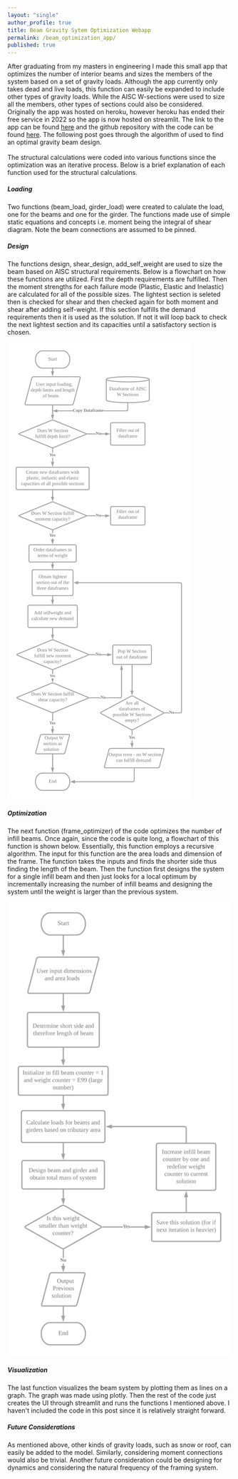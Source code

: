 ```yaml
---
layout: "single"
author_profile: true
title: Beam Gravity Sytem Optimization Webapp
permalink: /beam_optimization_app/
published: true
---
```


After graduating from my masters in engineering I made this small app that optimizes the number of interior beams and sizes the members of the system based on a set of gravity loads. Although the app currently only takes dead and live loads, this function can easily be expanded to include other types of gravity loads. While the AISC W-sections were used to size all the members, other types of sections could also be considered. Originally the app was hosted on heroku, however heroku has ended their free service in 2022 so the app is now hosted on streamlit. The link to the app can be found <a href="" target="_blank"  rel="noopener noreferrer">here</a> and the github repository with the code can be found <a target="_blank" rel="noopener noreferrer" href="https://github.com/sjy2129/Beam_Opt_app" >here</a>. The following post goes through the algorithm of used to find an optimal gravity beam design.
<br><br>
The structural calculations were coded into various functions since the optimization was an iterative process.
Below is a brief explanation of each function used for the structural calculations.
<br>

<h5> Loading </h5>
Two functions (beam_load, girder_load) were created to calulate the load, one for the beams and one for the girder. The functions made use of simple static equations and concepts i.e. moment being the integral of shear diagram. Note the beam connections are assumed to be pinned.

<h5> Design </h5>

The functions design, shear_design, add_self_weight are used to size the beam based on AISC structural requirements. Below is a flowchart on how these functions are utilized. First the depth requirements are fulfilled. Then the moment strengths for each failure mode (Plastic, Elastic and Inelastic) are calculated for all of the possible sizes. The lightest section is seleted then is checked for shear and then checked again for both moment and shear after adding self-weight. If this section fulfills the demand requirements then it is used as the solution. If not it will loop back to check the next lightest section and its capacities until a satisfactory section is chosen.

![design_flowchart](\assets\images\posts\2023_01_28_beam_gravity_system_optimization\design_flowchart.png)

<h5>Optimization</h5>
The next function (frame_optimizer) of the code optimizes the number of infill beams. Once again, since the code is quite long, a flowchart of this function is shown below. Essentially, this function employs a recursive algorithm. The input for this function are the area loads and dimension of the frame. The function takes the inputs and finds the shorter side thus finding the length of the beam. Then the function first designs the system for a single infill beam and then just looks for a local optimum by incrementally increasing the number of infill beams and designing the system until the weight is larger than the previous system.

![optimization_flowchart](\assets\images\posts\2023_01_28_beam_gravity_system_optimization\optimization_flowchart.png)

<h5>Visualization</h5>
The last function visualizes the beam system by plotting them as lines on a graph. The graph was made using plotly. Then the rest of the code just creates the UI through streamlit and runs the functions I mentioned above. I haven't included the code in this post since it is relatively straight forward.

<h5>Future Considerations</h5>

As mentioned above, other kinds of gravity loads, such as snow or roof, can easily be added to the model. Similarly, considering moment connections would also be trivial. Another future consideration could be designing for dynamics and considering the natural frequency of the framing system.
